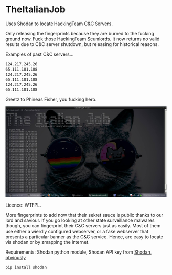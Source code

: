# TheItalianJob
Uses Shodan to locate HackingTeam C&C Servers.

Only releasing the fingerprints because they are burned to the fucking ground now. Fuck those HackingTeam Scumlords. It now returns no valid results due to C&C server shutdown, but releasing for historical reasons.

Examples of past C&C servers...
```
124.217.245.26
65.111.181.108
124.217.245.26
65.111.181.108
124.217.245.26
65.111.181.108
```

Greetz to Phineas Fisher, you fucking hero.

![Fuck HackingTeam](https://raw.githubusercontent.com/0x27/TheItalianJob/master/screenshot.jpg)

Licence: WTFPL.

More fingerprints to add now that their sekret sauce is public thanks to our lord and saviour. If you go looking at other state surveillance malwares though, you can fingerprint their C&C servers just as easily. Most of them use either a wierdly configured webserver, or a fake webserver that presents a particular banner as the C&C service. Hence, are easy to locate via shodan or by zmapping the internet.

Requirements: Shodan python module, Shodan API key from [Shodan, obviously](https://shodan.io)
```
pip install shodan
```
